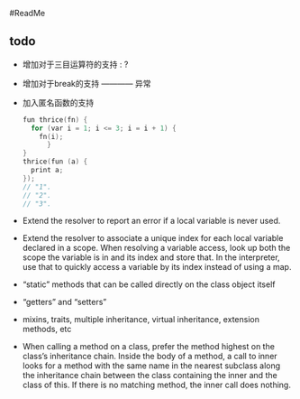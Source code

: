 #ReadMe

## todo

* 增加对于三目运算符的支持 : ?

* 增加对于break的支持 ———— 异常

* 加入匿名函数的支持

  ```c
  fun thrice(fn) {
    for (var i = 1; i <= 3; i = i + 1) {
      fn(i);
    	}
  }
  thrice(fun (a) {
    print a;
  });
  // "1".
  // "2".
  // "3".
  
  ```

* Extend the resolver to report an error if a local variable is never used. 

* Extend the resolver to associate a unique index for each local variable declared in a scope. When resolving a variable access, look up both the scope the variable is in and its index and store that. In the interpreter, use that to quickly access a variable by its index instead of using a map. 

*  “static” methods that can be called directly on the class object itself

* “getters” and “setters”

*  mixins, traits, multiple inheritance, virtual inheritance, extension methods, etc

* When calling a method on a class, prefer the method highest on the class’s inheritance chain. Inside the body of a method, a call to inner looks for a method with the same name in the nearest subclass along the inheritance chain between the class containing the inner and the class of this. If there is no matching method, the inner call does nothing.


